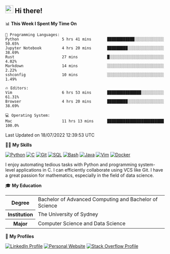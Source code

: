 ## <a href="#"><img src="https://media.giphy.com/media/hvRJCLFzcasrR4ia7z/giphy.gif" width="25px" height="25px"></a> Hi there!

<!--START_SECTION:waka-->
📊 **This Week I Spent My Time On** 

```text
💬 Programming Languages: 
Python                   5 hrs 41 mins       ████████████░░░░░░░░░░░░░   50.65% 
Jupyter Notebook         4 hrs 20 mins       █████████░░░░░░░░░░░░░░░░   38.69% 
Rust                     27 mins             █░░░░░░░░░░░░░░░░░░░░░░░░   4.02% 
Markdown                 14 mins             ░░░░░░░░░░░░░░░░░░░░░░░░░   2.22% 
sshconfig                10 mins             ░░░░░░░░░░░░░░░░░░░░░░░░░   1.49%

🔥 Editors: 
Vim                      6 hrs 53 mins       ███████████████░░░░░░░░░░   61.31% 
Browser                  4 hrs 20 mins       █████████░░░░░░░░░░░░░░░░   38.69%

💻 Operating System: 
Mac                      11 hrs 13 mins      █████████████████████████   100.0%

```


 Last Updated on 18/07/2022 12:39:53 UTC
<!--END_SECTION:waka-->

💪🏻 **My Skills**

[![Python](https://img.shields.io/badge/-Python-yellow?style=flat-square&logo=Python)](#)
[![C     ](https://img.shields.io/badge/-C-blue?style=flat-square&logo=C)](#)
[![Git   ](https://img.shields.io/badge/-Git-grey?style=flat-square&logo=Git)](#)
[![SQL   ](https://img.shields.io/badge/-SQL-grey?style=flat-square&logo=SQLite)](#)
[![Bash  ](https://img.shields.io/badge/-Bash-grey?style=flat-square&logo=GNU-Bash)](#)
[![Java  ](https://img.shields.io/badge/-Java-grey?style=flat-square&logo=OpenJDK)](#)
[![Vim   ](https://img.shields.io/badge/-Vim-grey?style=flat-square&logo=Vim)](#)
[![Docker](https://img.shields.io/badge/-Docker-grey?style=flat-square&logo=Docker)](#)

I enjoy automating tedious tasks with Python and programming system-level applications in C. I can efficiently collaborate using VCS like Git. I have a great passion for mathematics, especially in the field of data science.

🎓 **My Education**

<table>
<tr>
    <th>Degree</th>
    <td>Bachelor of Advanced Computing and Bachelor of Science</td>
</tr>
<tr>
    <th>Institution</th>
    <td>The University of Sydney</td>
</tr>
<tr>
    <th>Major</th>
    <td>Computer Science and Data Science</td>
</tr>
</table>

🔗 **My Profiles**

[![LinkedIn Profile](https://img.shields.io/badge/-LinkedIn-blue?style=social&logo=LinkedIn)](https://www.linkedin.com/in/ziao-ji)
[![Personal Website](https://img.shields.io/badge/-Personal%20Website-blue?style=social&logo=Bootstrap)](https://www.jiziao.works)
[![Stack Overflow Profile](https://img.shields.io/badge/-Stack%20Overflow-blue?style=social&logo=StackOverflow)](https://stackoverflow.com/users/11658924/spearandshield)
